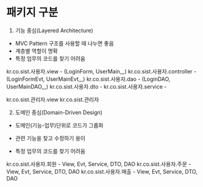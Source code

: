 # 패키지 구분
1. 기능 중심(Layered Architecture)
- MVC Pattern 구조를 사용할 때 나누면 좋음
- 계층별 역할이 명확
- 특정 업무의 코드를 찾기 어려움

kr.co.sist.사용자.view - (LoginForm, UserMain,,,)
kr.co.sist.사용자.controller - (LoginFormEvt, UserMainEvt,,,)
kr.co.sist.사용자.dao - (LoginDAO, UserMainDAO,,,)
kr.co.sist.사용자.dto -
kr.co.sist.사용자.service -

kr.co.sist.관리자.view
kr.co.sist.관리자

2. 도메인 중심(Domain-Driven Design)
- 도메인(기능-업무)단위로 코드가 그룹화
- 관련 기능을 찾고 수정하기 용이

- 특정 업무의 코드를 찾기 어려움

kr.co.sist.사용자.회원 - View, Evt, Service, DTO, DAO
kr.co.sist.사용자.주문 - View, Evt, Service, DTO, DAO
kr.co.sist.사용자.매출 - View, Evt, Service, DTO, DAO
